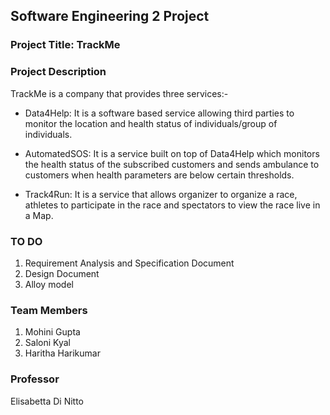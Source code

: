 ## Software Engineering 2 Project

### Project Title: TrackMe 

### Project Description
TrackMe is a company that provides three services:-

* Data4Help: It is a software based service allowing third parties to monitor the location and health status of individuals/group of individuals.

* AutomatedSOS: It is a service built on top of Data4Help which monitors the health status of the subscribed customers and sends ambulance to customers when health parameters are below certain thresholds.

* Track4Run: It is a service that allows organizer to organize a race, athletes to participate in the race and spectators to view the race live in a Map.

### TO DO
1. Requirement Analysis and Specification Document
2. Design Document
3. Alloy model

### Team Members
1. Mohini Gupta
2. Saloni Kyal 
3. Haritha Harikumar

### Professor
  Elisabetta Di Nitto


